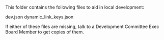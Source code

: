 This folder contains the following files to aid in local development:

dev.json
dynamic_link_keys.json

If either of these files are missing, talk to a Development Committee Exec Board Member to get copies of them.
